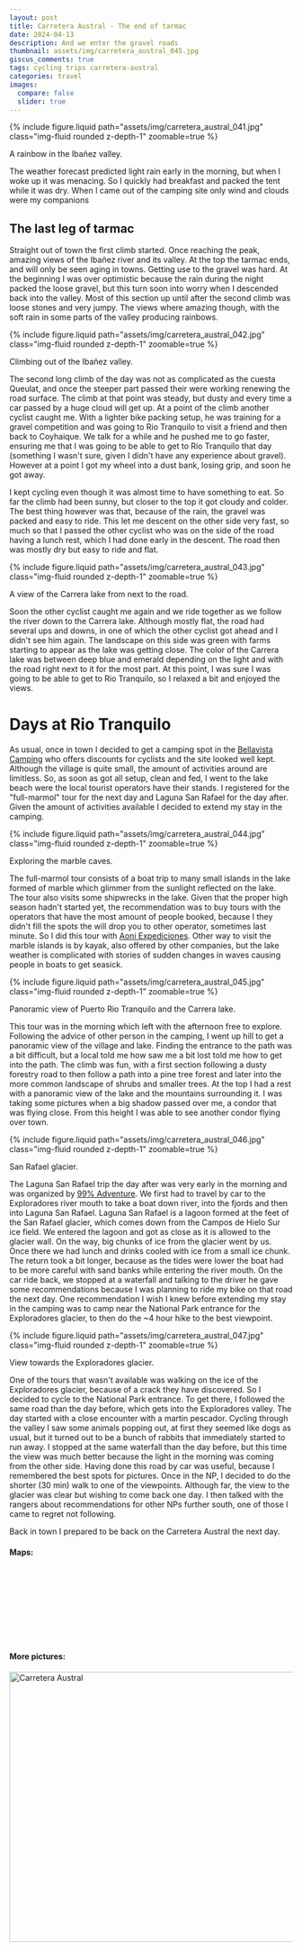 ```yaml
---
layout: post
title: Carretera Austral - The end of tarmac
date: 2024-04-13
description: And we enter the gravel roads
thumbnail: assets/img/carretera_austral_045.jpg
giscus_comments: true
tags: cycling trips carretera-austral
categories: travel
images:
  compare: false
  slider: true
---
```


{% include figure.liquid path="assets/img/carretera_austral_041.jpg" class="img-fluid rounded z-depth-1" zoomable=true %}

<div class="caption">
    A rainbow in the Ibañez valley.
</div>

The weather forecast predicted light rain early in the morning, but when I woke up it was menacing.
So I quickly had breakfast and packed the tent while it was dry.
When I came out of the camping site only wind and clouds were my companions

## The last leg of tarmac

Straight out of town the first climb started.
Once reaching the peak, amazing views of the Ibañez river and its valley.
At the top the tarmac ends, and will only be seen aging in towns.
Getting use to the gravel was hard.
At the beginning I was over optimistic because the rain during the night packed the loose gravel, but this turn soon into worry when I descended back into the valley.
Most of this section up until after the second climb was loose stones and very jumpy.
The views where amazing though, with the soft rain in some parts of the valley producing rainbows.

{% include figure.liquid path="assets/img/carretera_austral_042.jpg" class="img-fluid rounded z-depth-1" zoomable=true %}

<div class="caption">
    Climbing out of the Ibañez valley.
</div>

The second long climb of the day was not as complicated as the cuesta Queulat, and once the steeper part passed their were working renewing the road surface.
The climb at that point was steady, but dusty and every time a car passed by a huge cloud will get up.
At a point of the climb another cyclist caught me.
With a lighter bike packing setup, he was training for a gravel competition and was going to Rio Tranquilo to visit a friend and then back to Coyhaique.
We talk for a while and he pushed me to go faster, ensuring me that I was going to be able to get to Rio Tranquilo that day (something I wasn't sure, given I didn't have any experience about gravel).
However at a point I got my wheel into a dust bank, losing grip, and soon he got away.

I kept cycling even though it was almost time to have something to eat.
So far the climb had been sunny, but closer to the top it got cloudy and colder.
The best thing however was that, because of the rain, the gravel was packed and easy to ride.
This let me descent on the other side very fast, so much so that I passed the other cyclist who was on the side of the road having a lunch rest, which I had done early in the descent.
The road then was mostly dry but easy to ride and flat.

{% include figure.liquid path="assets/img/carretera_austral_043.jpg" class="img-fluid rounded z-depth-1" zoomable=true %}

<div class="caption">
    A view of the Carrera lake from next to the road.
</div>

Soon the other cyclist caught me again and we ride together as we follow the river down to the Carrera lake.
Although mostly flat, the road had several ups and downs, in one of which the other cyclist got ahead and I didn't see him again.
The landscape on this side was green with farms starting to appear as the lake was getting close.
The color of the Carrera lake was between deep blue and emerald depending on the light and with the road right next to it for the most part.
At this point, I was sure I was going to be able to get to Rio Tranquilo, so I relaxed a bit and enjoyed the views.

# Days at Rio Tranquilo

As usual, once in town I decided to get a camping spot in the [Bellavista Camping](https://maps.app.goo.gl/GE5YusWfRCcrWHEg8) who offers discounts for cyclists and the site looked well kept.
Although the village is quite small, the amount of activities around are limitless.
So, as soon as got all setup, clean and fed, I went to the lake beach were the local tourist operators have their stands.
I registered for the "full-marmol" tour for the next day and Laguna San Rafael for the day after.
Given the amount of activities available I decided to extend my stay in the camping.

{% include figure.liquid path="assets/img/carretera_austral_044.jpg" class="img-fluid rounded z-depth-1" zoomable=true %}

<div class="caption">
    Exploring the marble caves.
</div>

The full-marmol tour consists of a boat trip to many small islands in the lake formed of marble which glimmer from the sunlight reflected on the lake.
The tour also visits some shipwrecks in the lake.
Given that the proper high season hadn't started yet, the recommendation was to buy tours with the operators that have the most amount of people booked, because I they didn't fill the spots the will drop you to other operator, sometimes last minute.
So I did this tour with [Aoni Expediciones](https://www.aoniexpediciones.cl/en).
Other way to visit the marble islands is by kayak, also offered by other companies, but the lake weather is complicated with stories of sudden changes in waves causing people in boats to get seasick.

{% include figure.liquid path="assets/img/carretera_austral_045.jpg" class="img-fluid rounded z-depth-1" zoomable=true %}

<div class="caption">
    Panoramic view of Puerto Rio Tranquilo and the Carrera lake.
</div>

This tour was in the morning which left with the afternoon free to explore.
Following the advice of other person in the camping, I went up hill to get a panoramic view of the village and lake.
Finding the entrance to the path was a bit difficult, but a local told me how saw me a bit lost told me how to get into the path.
The climb was fun, with a first section following a dusty forestry road to then follow a path into a pine tree forest and later into the more common landscape of shrubs and smaller trees.
At the top I had a rest with a panoramic view of the lake and the mountains surrounding it.
I was taking some pictures when a big shadow passed over me, a condor that was flying close.
From this height I was able to see another condor flying over town.

{% include figure.liquid path="assets/img/carretera_austral_046.jpg" class="img-fluid rounded z-depth-1" zoomable=true %}

<div class="caption">
    San Rafael glacier.
</div>

The Laguna San Rafael trip the day after was very early in the morning and was organized by [99% Adventure](https://99aventura.cl/).
We first had to travel by car to the Exploradores river mouth to take a boat down river, into the fjords and then into Laguna San Rafael.
Laguna San Rafael is a lagoon formed at the feet of the San Rafael glacier, which comes down from the Campos de Hielo Sur ice field.
We entered the lagoon and got as close as it is allowed to the glacier wall.
On the way, big chunks of ice from the glacier went by us.
Once there we had lunch and drinks cooled with ice from a small ice chunk.
The return took a bit longer, because as the tides were lower the boat had to be more careful with sand banks while entering the river mouth.
On the car ride back, we stopped at a waterfall and talking to the driver he gave some recommendations because I was planning to ride my bike on that road the next day.
One recommendation I wish I knew before extending my stay in the camping was to camp near the National Park entrance for the Exploradores glacier, to then do the ~4 hour hike to the best viewpoint.

{% include figure.liquid path="assets/img/carretera_austral_047.jpg" class="img-fluid rounded z-depth-1" zoomable=true %}

<div class="caption">
    View towards the Exploradores glacier.
</div>

One of the tours that wasn't available was walking on the ice of the Exploradores glacier, because of a crack they have discovered.
So I decided to cycle to the National Park entrance.
To get there, I followed the same road than the day before, which gets into the Exploradores valley.
The day started with a close encounter with a martin pescador.
Cycling through the valley I saw some animals popping out, at first they seemed like dogs as usual, but it turned out to be a bunch of rabbits that immediately started to run away.
I stopped at the same waterfall than the day before, but this time the view was much better because the light in the morning was coming from the other side.
Having done this road by car was useful, because I remembered the best spots for pictures.
Once in the NP, I decided to do the shorter (30 min) walk to one of the viewpoints.
Although far, the view to the glacier was clear but wishing to come back one day.
I then talked with the rangers about recommendations for other NPs further south, one of those I came to regret not following.

Back in town I prepared to be back on the Carretera Austral the next day.

#### Maps:

<div class="strava-embed-placeholder" data-embed-type="activity" data-embed-id="10069190537" data-style="standard"></div><script src="https://strava-embeds.com/embed.js"></script>

<br/><br/>

<div class="strava-embed-placeholder" data-embed-type="activity" data-embed-id="10074015181" data-style="standard"></div><script src="https://strava-embeds.com/embed.js"></script>

<br/><br/>

<div class="strava-embed-placeholder" data-embed-type="activity" data-embed-id="10086579873" data-style="standard"></div><script src="https://strava-embeds.com/embed.js"></script>

<br/><br/>

#### More pictures:

<a data-flickr-embed="true" data-header="true" href="https://www.flickr.com/photos/faoch/albums/72177720313509568" title="Carretera Austral"><img src="https://live.staticflickr.com/65535/53409424323_e204897c05_z.jpg" width="640" height="480" alt="Carretera Austral"/></a><script async src="//embedr.flickr.com/assets/client-code.js" charset="utf-8"></script>
